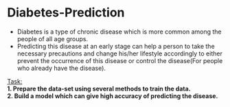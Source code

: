 # Diabetes-Prediction 
  * Diabetes is a type of chronic disease which is more common among the people of all age groups.<br/>
  * Predicting this disease at an early stage can help a person to take the necessary precautions and change his/her lifestyle accordingly to either prevent the
       occurrence of this disease or control the disease(For people who already have the disease).

  <u>Task:</u> <br />
    **1. Prepare the data-set using several methods to train the data.** <br />
    **2. Build a model which can give high accuracy of predicting the disease.** <br />




